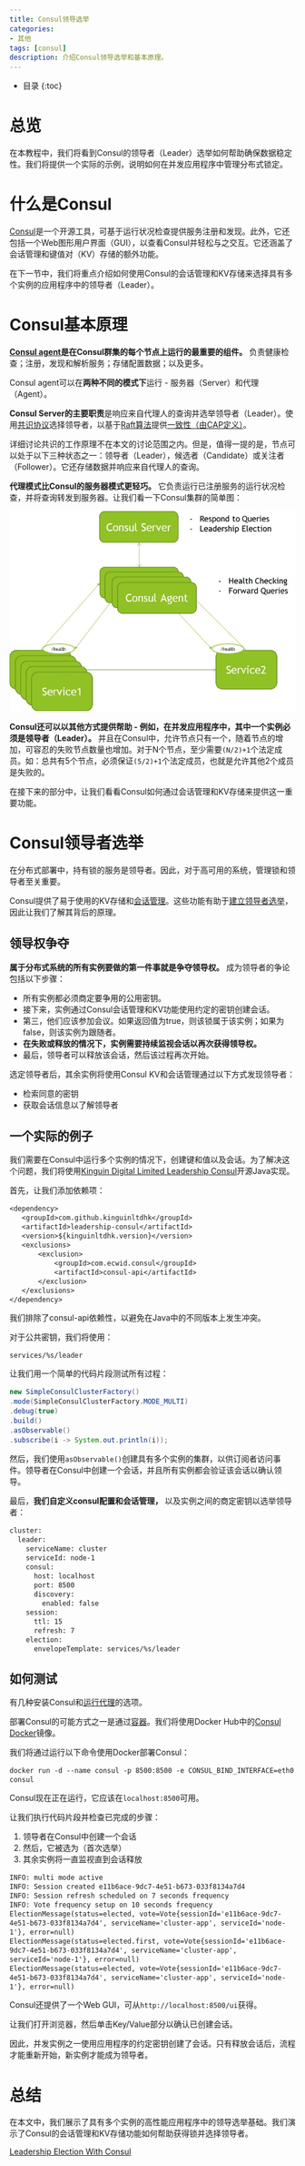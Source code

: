 ```yaml
---
title: Consul领导选举
categories:
- 其他
tags: [consul]
description: 介绍Consul领导选举和基本原理。
---
```


* 目录
{:toc}

# 总览

在本教程中，我们将看到Consul的领导者（Leader）选举如何帮助确保数据稳定性。我们将提供一个实际的示例，说明如何在并发应用程序中管理分布式锁定。

# 什么是Consul

[Consul](https://www.consul.io/)是一个开源工具，可基于运行状况检查提供服务注册和发现。此外，它还包括一个Web图形用户界面（GUI），以查看Consul并轻松与之交互。它还涵盖了会话管理和键值对（KV）存储的额外功能。

在下一节中，我们将重点介绍如何使用Consul的会话管理和KV存储来选择具有多个实例的应用程序中的领导者（Leader）。

# Consul基本原理

**[Consul agent](https://www.consul.io/docs/agent)是在Consul群集的每个节点上运行的最重要的组件。** 负责健康检查；注册，发现和解析服务；存储配置数据；以及更多。

Consul agent可以在**两种不同的模式下**运行 - 服务器（Server）和代理（Agent）。

**Consul Server的主要职责**是响应来自代理人的查询并选举领导者（Leader）。使用[共识协议](https://www.consul.io/docs/architecture/consensus)选择领导者，以基于[Raft算法](https://raft.github.io/raft.pdf)提供[一致性（由CAP定义）](https://en.wikipedia.org/wiki/CAP_theorem)。

详细讨论共识的工作原理不在本文的讨论范围之内。但是，值得一提的是，节点可以处于以下三种状态之一：领导者（Leader），候选者（Candidate）或关注者（Follower）。它还存储数据并响应来自代理人的查询。

**代理模式比Consul的服务器模式更轻巧。** 它负责运行已注册服务的运行状况检查，并将查询转发到服务器。让我们看一下Consul集群的简单图：

![](../../public/image/consul-cluster.jpg)

**Consul还可以以其他方式提供帮助 - 例如，在并发应用程序中，其中一个实例必须是领导者（Leader）。** 并且在Consul中，允许节点只有一个，随着节点的增加，可容忍的失败节点数量也增加。对于N个节点，至少需要`(N/2)+1`个法定成员。如：总共有5个节点，必须保证`(5/2)+1`个法定成员，也就是允许其他2个成员是失败的。

在接下来的部分中，让我们看看Consul如何通过会话管理和KV存储来提供这一重要功能。

# Consul领导者选举

在分布式部署中，持有锁的服务是领导者。因此，对于高可用的系统，管理锁和领导者至关重要。

Consul提供了易于使用的KV存储和[会话管理](https://www.consul.io/docs/dynamic-app-config/sessions)。这些功能有助于[建立领导者选举](https://learn.hashicorp.com/tutorials/consul/application-leader-elections)，因此让我们了解其背后的原理。

## 领导权争夺

**属于分布式系统的所有实例要做的第一件事就是争夺领导权。** 成为领导者的争论包括以下步骤：
- 所有实例都必须商定要争用的公用密钥。
- 接下来，实例通过Consul会话管理和KV功能使用约定的密钥创建会话。
- 第三，他们应该参加会议。如果返回值为true，则该锁属于该实例；如果为false，则该实例为跟随者。
- **在失败或释放的情况下，实例需要持续监视会话以再次获得领导权。**
- 最后，领导者可以释放该会话，然后该过程再次开始。

选定领导者后，其余实例将使用Consul KV和会话管理通过以下方式发现领导者：

- 检索同意的密钥
- 获取会话信息以了解领导者

## 一个实际的例子

我们需要在Consul中运行多个实例的情况下，创建键和值以及会话。为了解决这个问题，我们将使用[Kinguin Digital Limited Leadership Consul](https://jitpack.io/p/kinguinltdhk/leadership-consul)开源Java实现。

首先，让我们添加依赖项：
```
<dependency>
   <groupId>com.github.kinguinltdhk</groupId>
   <artifactId>leadership-consul</artifactId>
   <version>${kinguinltdhk.version}</version>
   <exclusions>
       <exclusion>
           <groupId>com.ecwid.consul</groupId> 
           <artifactId>consul-api</artifactId>
       </exclusion>
   </exclusions>
</dependency>
```

我们排除了consul-api依赖性，以避免在Java中的不同版本上发生冲突。

对于公共密钥，我们将使用：
```
services/%s/leader
```

让我们用一个简单的代码片段测试所有过程：
```java
new SimpleConsulClusterFactory()
.mode(SimpleConsulClusterFactory.MODE_MULTI)
.debug(true)
.build()
.asObservable()
.subscribe(i -> System.out.println(i));
```

然后，我们使用`asObservable()`创建具有多个实例的集群，以供订阅者访问事件。领导者在Consul中创建一个会话，并且所有实例都会验证该会话以确认领导。

最后，**我们自定义consul配置和会话管理，** 以及实例之间的商定密钥以选举领导者：
```
cluster:
  leader:
    serviceName: cluster
    serviceId: node-1
    consul:
      host: localhost
      port: 8500
      discovery:
        enabled: false
    session:
      ttl: 15
      refresh: 7
    election:
      envelopeTemplate: services/%s/leader
```

## 如何测试

有几种安装Consul和[运行代理](https://www.baeldung.com/spring-cloud-consul#prerequisites)的选项。

部署Consul的可能方式之一是通过[容器](https://www.baeldung.com/docker-images-vs-containers#running-images)。我们将使用Docker Hub中的[Consul Docker](https://hub.docker.com/_/consul)镜像。

我们将通过运行以下命令使用Docker部署Consul：
```
docker run -d --name consul -p 8500:8500 -e CONSUL_BIND_INTERFACE=eth0 consul
```

Consul现在正在运行，它应该在`localhost:8500`可用。

让我们执行代码片段并检查已完成的步骤：
1. 领导者在Consul中创建一个会话
2. 然后，它被选为（首次选举）
3. 其余实例将一直监视直到会话释放

```
INFO: multi mode active
INFO: Session created e11b6ace-9dc7-4e51-b673-033f8134a7d4
INFO: Session refresh scheduled on 7 seconds frequency 
INFO: Vote frequency setup on 10 seconds frequency 
ElectionMessage(status=elected, vote=Vote{sessionId='e11b6ace-9dc7-4e51-b673-033f8134a7d4', serviceName='cluster-app', serviceId='node-1'}, error=null)
ElectionMessage(status=elected.first, vote=Vote{sessionId='e11b6ace-9dc7-4e51-b673-033f8134a7d4', serviceName='cluster-app', serviceId='node-1'}, error=null)
ElectionMessage(status=elected, vote=Vote{sessionId='e11b6ace-9dc7-4e51-b673-033f8134a7d4', serviceName='cluster-app', serviceId='node-1'}, error=null)
```

Consul还提供了一个Web GUI，可从`http://localhost:8500/ui`获得。

让我们打开浏览器，然后单击Key/Value部分以确认已创建会话。

因此，并发实例之一使用应用程序的约定密钥创建了会话。只有释放会话后，流程才能重新开始，新实例才能成为领导者。

# 总结

在本文中，我们展示了具有多个实例的高性能应用程序中的领导选举基础。我们演示了Consul的会话管理和KV存储功能如何帮助获得锁并选择领导者。



[Leadership Election With Consul](https://www.baeldung.com/consul-leadership-election)